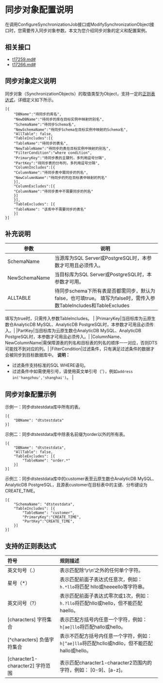 # 同步对象配置说明

在调用ConfigureSynchronizationJob接口或ModifySynchronizationObject接口时，您需要传入同步对象参数。本文为您介绍同步对象的定义和配置案例。

## 相关接口

-   [t17259.md\#](/cn.zh-CN/API参考/数据同步/配置同步实例.md)
-   [t17266.md\#](/cn.zh-CN/API参考/数据同步/修改同步对象.md)

## 同步对象定义说明

同步对象（SynchronizationObjects）的取值类型为Object，支持一定的[正则表达式](#section_r3j_qqx_696)，详细定义如下所示。

```
[{
    "DBName":"待同步的库名",
    "NewDBName":"待同步的库在目标实例中映射的别名",
    "SchemaName":"待同步Schema名",
    "NewSchemaName":"待同步Schema在目标实例中映射的Schema名",
    "AllTable": false,
    "TableIncludes":[{
    "TableName":"待同步的表名",
    "NewTableName":"待同步的表在目标实例中映射的别名",
    "FilterCondition":"where condition",
    "PrimaryKey":"待同步表的主键列，多列用逗号分隔",
    "PartKey":"待同步表的分布列，多列用逗号分隔",
    "ColumnIncludes":[{
    "ColumnName":"待同步表中需同步的列名",
    "NewColumnName":"待同步的列在目标表中映射的列名"
    }],
    "ColumnExcludes":[{
    "ColumnName":"待同步表中不需要同步的列名"
    }]
    }],
    "TableExcludes": [{
    "TableName": "该库中不需要同步的表名"
    }]
}]
```

## 补充说明

|参数|说明|
|--|--|
|SchemaName|当源库为SQL Server或PostgreSQL时，本参数才可用且必须传入。|
|NewSchemaName|当目标库为SQL Server或PostgreSQL时，本参数才可用。|
|ALLTABLE|待同步schema下所有表是否都需同步，默认为false，也可填true。 填写为false时，需传入参数TableIncludes和TableExcludes

 填写为true时，只需传入参数TableIncludes。 |
|PrimaryKey|当目标库为云原生数仓AnalyticDB MySQL、AnalyticDB PostgreSQL时，本参数才可用且必须传入。|
|PartKey|当目标库为云原生数仓AnalyticDB MySQL、AnalyticDB PostgreSQL时，本参数才可用且必须传入。|
|ColumnName、NewColumnName|需保障源表的列名和目标表的列名的顺序一一对应，否则DTS可能找不到对应的列。|
|FilterCondition|过滤条件，只有满足过滤条件的数据才会被同步到目标数据库中。 **说明：**

-   过滤条件支持标准的SQL WHERE语句。
-   过滤条件中如需使用引号，请使用英文单引号（'），例如`address in('hangzhou','shanghai')`。 |

## 同步对象配置示例

示例一：同步dtstestdata库中所有的表。

```
[{
    "DBName": "dtstestdata"
}]
```

示例二：同步dtstestdata库中除表名前缀为order以外的所有表。

```
[{
    "DBName": "dtstestdata",
    "AllTable": false,    
    "TableExcludes": [{
        "TableName": "order.*"
    }]
}]
```

示例三：同步dtstestdata库中的customer表至云原生数仓AnalyticDB MySQL、AnalyticDB PostgreSQL，且源表customer在目标表中的主键、分布键设为CREATE\_TIME。

```
[{
    "SchemaName": "dtstestdata",
    "TableIncludes": [{
        "TableName": "customer",
        "PrimaryKey":"CREATE_TIME",
        "PartKey":"CREATE_TIME",
    }]
}]
```

## 支持的正则表达式

|符号|规则描述|
|:-|:---|
|英文句号（.）|表示匹配除‘\\r\\n’之外的任何单个字符。|
|星号（\*）|表示匹配前面子表达式任意次，例如：`h.*llo`将匹配 hllo或heeeello等字符串。|
|英文问号（?）|表示匹配前面子表达式零次或1次，例如：`h.?llo`将匹配hllo或hello，但不能匹配haello。|
|\[characters\] 字符集合|表示匹配方括号内任意一个字符，例如：`h[ae]llo`将匹配hallo或hello。|
|\[^characters\] 负值字符集合|表示不匹配方括号内任意一个字符，例如：`h[^ae]llo`将匹配hcllo或hdllo，但不能匹配hallo或hello。|
|\[character1-character2\] 字符范围|表示匹配character1-character2范围内的字符，例如： \[0-9\]、\[a-z\]。|

